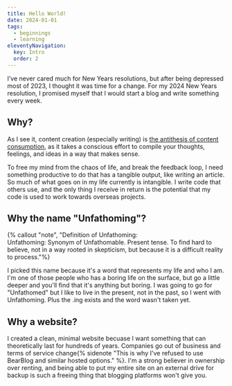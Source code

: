 ```yaml
---
title: Hello World!
date: 2024-01-01
tags:
  - beginnings
  - learning
eleventyNavigation:
  key: Intro
  order: 2
---
```

I’ve never cared much for New Years resolutions, but after being depressed most of 2023, I thought it was time for a change. For my 2024 New Years resolution, I promised myself that I would start a blog and write something every week.

## Why?
As I see it, content creation (especially writing) is [the antithesis of content consumption](/archive/2024/the-antithesis-of-content-consumption), as it takes a conscious effort to compile your thoughts, feelings, and ideas in a way that makes sense.

To free my mind from the chaos of life, and break the feedback loop, I need something productive to do that has a tangible output, like writing an article. So much of what goes on in my life currently is intangible. I write code that others use, and the only thing I receive in return is the potential that my code is used to work towards overseas projects.

## Why the name "Unfathoming"?
{% callout "note", "Definition of Unfathoming:<br>Unfathoming: Synonym of Unfathomable. Present tense. To find hard to believe, not in a way rooted in skepticism, but because it is a difficult reality to process."%}

I picked this name because it's a word that represents my life and who I am. I'm one of those people who has a boring life on the surface, but go a little deeper and you'll find that it's anything but boring. I was going to go for "Unfathomed" but I like to live in the present, not in the past, so I went with Unfathoming. Plus the .ing exists and the word wasn't taken yet.

## Why a website?
I created a clean, minimal website becuase I want something that can theoretically last for hundreds of years. Companies go out of business and terms of service change{% sidenote "This is why I've refused to use BearBlog and similar hosted options." %}. I'm a strong believer in ownership over renting, and being able to put my entire site on an external drive for backup is such a freeing thing that blogging platforms won't give you.